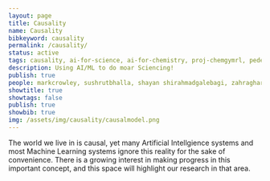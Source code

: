 ```yaml
---
layout: page
title: Causality
name: Causality
bibkeyword: causality
permalink: /causality/
status: active
tags: causality, ai-for-science, ai-for-chemistry, proj-chemgymrl, pedestrian-detection, autonomous-driving,  markcrowley, sushrutbhalla, shayanshirahmadgalebagi, zahragharaee, oliverschulte
description: Using AI/ML to do moar Sciencing!
publish: true
people: markcrowley, sushrutbhalla, shayan shirahmadgalebagi, zahragharaee, oliverschulte
showtitle: true
showtags: false
publish: true
showbib: true
img: /assets/img/causality/causalmodel.png
---
```


The world we live in is causal, yet many Artificial Intellgience systems and most Machine Learning systems ignore this reality for the sake of convenience. There is a growing interest in making progress in this important concept, and this space will highlight our research in that area.